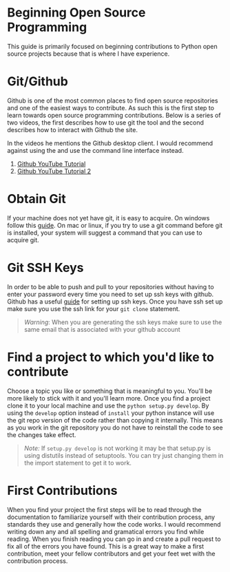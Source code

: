 # Beginning Open Source Programming

This guide is primarily focused on beginning contributions to Python open
source projects because that is where I have experience.

# Git/Github

Github is one of the most common places to find open source repositories and one
of the easiest ways to contribute. As such this is the first step to learn
towards open source programming contributions. Below is a series of two videos,
the first describes how to use git the tool and the second describes how to
interact with Github the site.

In the videos he mentions the Github desktop client. I would recommend against
using the and use the command line interface instead.

1. [Github YouTube Tutorial](https://www.youtube.com/watch?v=0fKg7e37bQE)
1. [Github YouTube Tutorial 2](https://www.youtube.com/watch?v=oFYyTZwMyAg)

# Obtain Git

If your machine does not yet have git, it is easy to acquire. On windows follow
this [guide](https://git-scm.com/downloads). On mac or linux, if you try to use
a git command before git is installed, your system will suggest a command that
you can use to acquire git.

# Git SSH Keys

In order to be able to push and pull to your repositories without having to
enter your password every time you need to set up ssh keys with github. Github
has a useful
[guide](https://help.github.com/articles/connecting-to-github-with-ssh/) for
setting up ssh keys. Once you have ssh set up make sure you use the ssh link
for your `git clone` statement.

> _Warning_: When you are generating the ssh keys make sure to use the same
> email that is associated with your github account

# Find a project to which you'd like to contribute

Choose a topic you like or something that is meaningful to you. You'll be more
likely to stick with it and you'll learn more. Once you find a project clone it
to your local machine and use the `python setup.py develop`. By using the
`develop` option instead of `install` your python instance will use the git
repo version of the code rather than copying it internally. This means as you
work in the git repository you do not have to reinstall the code to see the
changes take effect.

> _Note:_ If `setup.py develop` is not working it may be that setup.py is using
> distutils instead of setuptools. You can try just changing them in the import
> statement to get it to work.

# First Contributions

When you find your project the first steps will be to read through the
documentation to familiarize yourself with their contribution process, any
standards they use and generally how the code works. I would recommend writing
down any and all spelling and gramatical errors you find while reading. When
you finish reading you can go in and create a pull request to fix all of the
errors you have found. This is a great way to make a first contribution, meet
your fellow contributors and get your feet wet with the contribution process.

